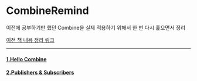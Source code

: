 # CombineRemind

이전에 공부하기만 했던 Combine을 실제 적용하기 위해서 한 번 다시 훑으면서 정리

[이전 책 내용 정리 링크](https://github.com/myssun0325/CombineStudy#combinestudy)

----

#### [1.Hello Combine](1.HelloCombine/1.HelloCombine.md)

#### [2.Publishers & Subscribers](2.PublisherSubscriber/2.PublisherSubscriber.md)
